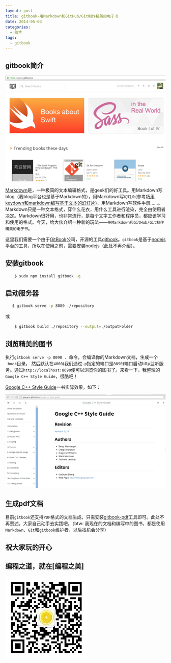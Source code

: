 ```yaml
---
layout: post
title: gitbook-用Markdown和GitHub/Git制作精美的电子书
date: 2014-05-03
categories:
  - 技术
tags:
  - gitbook
---
```

## gitbook简介

[![GitBook](/img/article/05/2014-05-03_01.png)](http://www.gitbook.io)

[Markdown](http://daringfireball.net/projects/markdown/syntax)是，一种极简的文本编辑格式，是geek们的好工具。用Markdown写blog（我blog平台也是基于Markdown的），用Markdown写`幻灯片`(参考[巧用keydown和markdown编写基于文本的幻灯片](http://guiquanz.me/2013/01/31/make-ppt-by-keydown-and-markdown/))，用Markdown写软件手册……。Markdown只是一种文本格式，穿什么花衣，用什么工具进行渲染，完全由使用者决定。Markdown很好用，也非常流行，是每个文字工作者和程序员，都应该学习和使用的格式。今天，给大伙介绍一种新的玩法——`用Markdown和GitHub/Git制作精美的电子书`。

这里我们需要一个由于[GitBook](http://www.gitbook.io/)公司，开源的工具[gitbook](https://github.com/GitbookIO/gitbook/)。`gitbook`是基于[nodejs](http://nodejs.org/)平台的工具，所以在使用之前，需要安装nodejs（此处不再介绍）。


## 安装gitbook

```bash
    $ sudo npm install gitbook -g
```

## 启动服务器

```bash
   $ gitbook serve -p 8080 ./repository
```

或

```bash
    $ gitbook build ./repository --output=./outputFolder
```

## 浏览精美的图书

执行`gitbook serve -p 8090 . `命令，会编译你的Markdown文档，生成一个`_book`目录， 然后默认在`4000`(我们通过`-p`指定的端口是`8090`)端口启动http监听服务。通过`http://localhost:8090`便可以浏览你的图书了。来看一下，我整理的`Google C++ Style Guide`，很酷吧！

[Google C++ Style Guide](http://guiquanz.gitbooks.io/google-cc-style-guide/)一书实际效果，如下：

[![Google C++ Style Guide](/img/article/05/2014-05-03_02.png)](http://guiquanz.gitbooks.io/google-cc-style-guide/)


## 生成pdf文档

目前`gitbook`还支持`PDF`格式的文档生成，只需安装[gitbook-pdf](https://github.com/GitbookIO/gitbook-pdf)工具即可。此处不再赘述，大家自己动手去实践吧。（btw: 我现在的文档和编写中的图书，都是使用`Markdown`、`Git`和`gitbook`维护者，以后找机会分享）


## 祝大家玩的开心

## 编程之道，就在[编程之美]

![编程之美](/img/weixin_qr.jpg)

